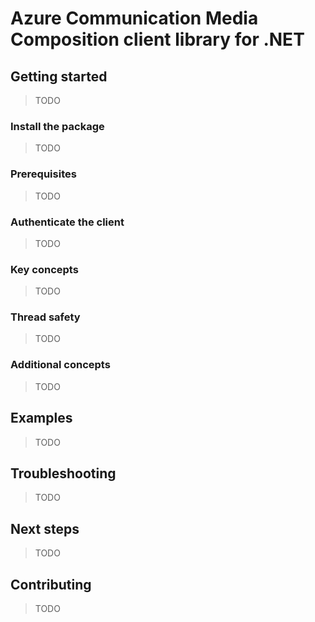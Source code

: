 # Azure Communication Media Composition client library for .NET

## Getting started
> TODO

### Install the package
> TODO

### Prerequisites
> TODO

### Authenticate the client
> TODO

### Key concepts
> TODO

### Thread safety
> TODO

### Additional concepts
> TODO

## Examples
> TODO

## Troubleshooting
> TODO

## Next steps
> TODO

## Contributing
> TODO